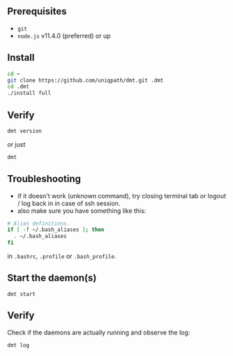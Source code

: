 ## Prerequisites

- `git`
- `node.js` v11.4.0 (preferred) or up

## Install

```bash
cd ~
git clone https://github.com/uniqpath/dmt.git .dmt
cd .dmt
./install full
```

## Verify

```bash
dmt version
```

or just

```bash
dmt
```

## Troubleshooting

- if it doesn't work (unknown command), try closing terminal tab or logout / log back in in case of ssh session.
- also make sure you have something like this:

```bash
# Alias definitions.
if [ -f ~/.bash_aliases ]; then
  . ~/.bash_aliases
fi
```

in `.bashrc`, `.profile` or `.bash_profile`.

## Start the daemon(s)

```
dmt start
```

## Verify

Check if the daemons are actually running and observe the log:

```
dmt log
```
